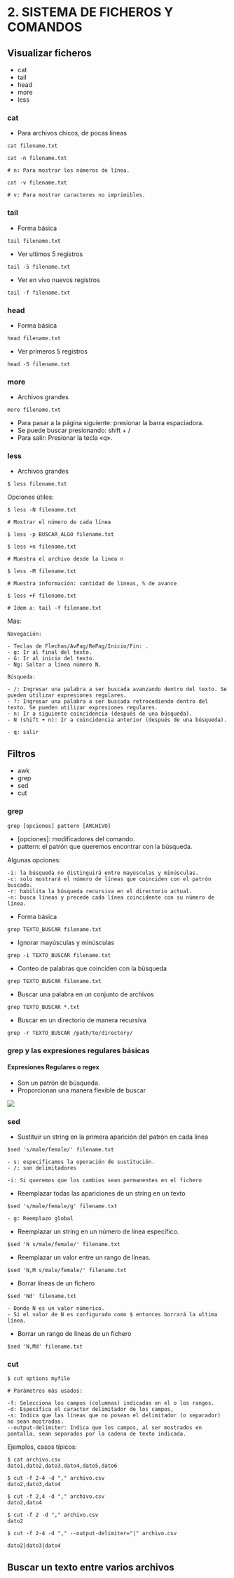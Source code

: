 # 2. SISTEMA DE FICHEROS Y COMANDOS

## Visualizar ficheros

- cat
- tail
- head
- more
- less

### cat
- Para archivos chicos, de pocas lineas

```console
cat filename.txt
```

```console
cat -n filename.txt

# n: Para mostrar los números de línea.
```

```console
cat -v filename.txt

# v: Para mostrar caracteres no imprimibles.
```

### tail

- Forma básica
```console
tail filename.txt
```

- Ver ultimos 5 registros
```console
tail -5 filename.txt
```

- Ver en vivo nuevos registros
```console
tail -f filename.txt
```

### head

- Forma básica

```console
head filename.txt
```

- Ver primeros 5 registros
```console
head -5 filename.txt
```

### more
- Archivos grandes

```console
more filename.txt
```

- Para pasar a la página siguiente: presionar la barra espaciadora.
- Se puede buscar presionando: shift + /
- Para salir: Presionar la tecla «q».

### less
- Archivos grandes


```console
$ less filename.txt
```

Opciones útiles:

```console
$ less -N filename.txt

# Mostrar el número de cada línea
```

```console
$ less -p BUSCAR_ALGO filename.txt
```

```console
$ less +n filename.txt

# Muestra el archivo desde la linea n
```

```console
$ less -M filename.txt

# Muestra información: cantidad de lineas, % de avance
```

```console
$ less +F filename.txt

# Idem a: tail -f filename.txt
```

Más:
```console
Navegación:

- Teclas de Flechas/AvPag/RePag/Inicio/Fin: .
- g: Ir al final del texto. 
- G: Ir al inicio del texto. 
- Ng: Saltar a línea número N.

Búsqueda:

- /: Ingresar una palabra a ser buscada avanzando dentro del texto. Se pueden utilizar expresiones regulares.
- ?: Ingresar una palabra a ser buscada retrocediendo dentro del texto. Se pueden utilizar expresiones regulares.
- n: Ir a siguiente coincidencia (después de una búsqueda).
- N (shift + n): Ir a coincidencia anterior (después de una búsqueda).

- q: salir
```

## Filtros

- awk
- grep
- sed
- cut

### grep

```console
grep [opciones] pattern [ARCHIVO]
```

- [opciones]: modificadores del comando.
- pattern: el patrón que queremos encontrar con la búsqueda.

Algunas opciones:

    -i: la búsqueda no distinguirá entre mayúsculas y minúsculas.
    -c: solo mostrará el número de líneas que coinciden con el patrón buscado.
    -r: habilita la búsqueda recursiva en el directorio actual.
    -n: busca líneas y precede cada línea coincidente con su número de línea.

- Forma básica
```console
grep TEXTO_BUSCAR filename.txt
```

- Ignorar mayúsculas y minúsculas
```console
grep -i TEXTO_BUSCAR filename.txt
```
- Conteo de palabras que coinciden con la búsqueda
```console
grep TEXTO_BUSCAR filename.txt
```
- Buscar una palabra en un conjunto de archivos
```console
grep TEXTO_BUSCAR *.txt
```

- Buscar en un directorio de manera recursiva
```console
grep -r TEXTO_BUSCAR /path/to/directory/
```

### grep y las expresiones regulares básicas

#### Expresiones Regulares o regex

- Son un patrón de búsqueda.
- Proporcionan una manera flexible de buscar

![](imgs/regex.png)



### sed

- Sustituir un string en la primera aparición del patrón en cada línea
```console
$sed 's/male/female/' filename.txt

- s: especificamos la operación de sustitución.
- /: son delimitadores

-i: Si queremos que los cambios sean permanentes en el fichero
```

- Reemplazar todas las apariciones de un string en un texto
```console
$sed 's/male/female/g' filename.txt

- g: Reemplazo global 
```

- Reemplazar un string en un número de línea específico.
```console
$sed 'N s/male/female/' filename.txt
```


- Reemplazar un valor entre un rango de líneas.
```console
$sed 'N,M s/male/female/' filename.txt
```

- Borrar líneas de un fichero
```console
$sed 'Nd' filename.txt

- Donde N es un valor númerico.
- Si el valor de N es configurado como $ entonces borrará la ultima línea.
```

- Borrar un rango de líneas de un fichero
```console
$sed 'N,Md' filename.txt
```

### cut

```console
$ cut options myfile

# Parámetros más usados:

-f: Selecciona los campos (columnas) indicadas en el o los rangos.
-d: Especifica el caracter delimitador de los campos,
-s: Indica que las líneas que no posean el delimitador (o separador) no sean mostradas.
--output-delimiter: Indica que los campos, al ser mostrados en pantalla, sean separados por la cadena de texto indicada.
```

Ejemplos, casos típicos:

```console
$ cat archivo.csv
dato1,dato2,dato3,dato4,dato5,dato6

$ cut -f 2-4 -d "," archivo.csv
dato2,dato3,dato4

$ cut -f 2,4 -d "," archivo.csv
dato2,dato4

$ cut -f 2 -d "," archivo.csv
dato2
```

```console
$ cut -f 2-4 -d "," --output-delimiter="|" archivo.csv

dato2|dato3|dato4
```

## Buscar un texto entre varios archivos

